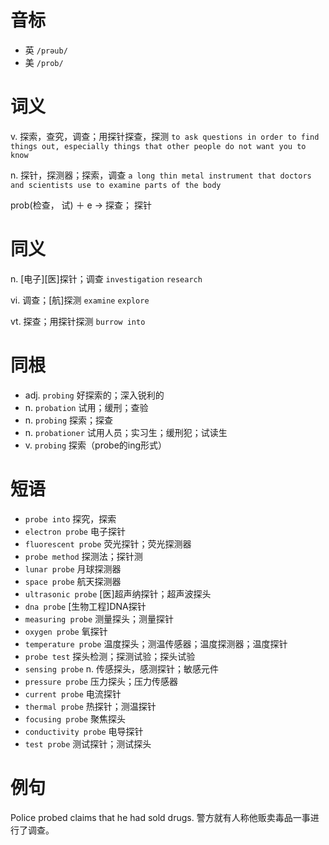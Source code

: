 # 音标

- 英 `/prəub/`
- 美 `/prob/`

# 词义

v. 探索，查究，调查；用探针探查，探测
`to ask questions in order to find things out, especially things that other people do not want you to know`

n. 探针，探测器；探索，调查
`a long thin metal instrument that doctors and scientists use to examine parts of the body`



prob(检查， 试) ＋ e → 探查； 探针

# 同义

n. [电子][医]探针；调查
`investigation` `research`

vi. 调查；[航]探测
`examine` `explore`

vt. 探查；用探针探测
`burrow into`

# 同根

- adj. `probing` 好探索的；深入锐利的
- n. `probation` 试用；缓刑；查验
- n. `probing` 探索；探查
- n. `probationer` 试用人员；实习生；缓刑犯；试读生
- v. `probing` 探索（probe的ing形式）

# 短语

- `probe into` 探究，探索
- `electron probe` 电子探针
- `fluorescent probe` 荧光探针；荧光探测器
- `probe method` 探测法；探针测
- `lunar probe` 月球探测器
- `space probe` 航天探测器
- `ultrasonic probe` [医]超声纳探针；超声波探头
- `dna probe` [生物工程]DNA探针
- `measuring probe` 测量探头；测量探针
- `oxygen probe` 氧探针
- `temperature probe` 温度探头；测温传感器；温度探测器；温度探针
- `probe test` 探头检测；探测试验；探头试验
- `sensing probe` n. 传感探头，感测探针；敏感元件
- `pressure probe` 压力探头；压力传感器
- `current probe` 电流探针
- `thermal probe` 热探针；测温探针
- `focusing probe` 聚焦探头
- `conductivity probe` 电导探针
- `test probe` 测试探针；测试探头

# 例句

Police probed claims that he had sold drugs.
警方就有人称他贩卖毒品一事进行了调查。


